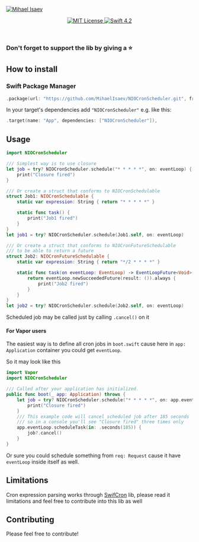 [![Mihael Isaev](https://user-images.githubusercontent.com/1272610/53929077-f5da0b80-40a5-11e9-9992-d79cf212125e.png)](http://mihaelisaev.com)

<p align="center">
    <a href="LICENSE">
        <img src="https://img.shields.io/badge/license-MIT-brightgreen.svg" alt="MIT License">
    </a>
    <a href="https://swift.org">
        <img src="https://img.shields.io/badge/swift-4.2-brightgreen.svg" alt="Swift 4.2">
    </a>
</p>

<br>

### Don't forget to support the lib by giving a ⭐️

## How to install

### Swift Package Manager

```swift
.package(url: "https://github.com/MihaelIsaev/NIOCronScheduler.git", from:"1.0.0")
```
In your target's dependencies add `"NIOCronScheduler"` e.g. like this:
```swift
.target(name: "App", dependencies: ["NIOCronScheduler"]),
```

## Usage

```swift
import NIOCronScheduler

/// Simplest way is to use closure
let job = try? NIOCronScheduler.schedule("* * * * *", on: eventLoop) {
    print("Closure fired")
}

/// Or create a struct that conforms to NIOCronSchedulable
struct Job1: NIOCronSchedulable {
    static var expression: String { return "* * * * *" }

    static func task() {
        print("Job1 fired")
    }
}
let job1 = try? NIOCronScheduler.schedule(Job1.self, on: eventLoop)

/// Or create a struct that conforms to NIOCronFutureSchedulable
/// to be able to return a future
struct Job2: NIOCronFutureSchedulable {
    static var expression: String { return "*/2 * * * *" }

    static func task(on eventLoop: EventLoop) -> EventLoopFuture<Void> { //Void is not a requirement, you may return any type
        return eventLoop.newSucceededFuture(result: ()).always {
            print("Job2 fired")
        }
    }
}
let job2 = try? NIOCronScheduler.schedule(Job2.self, on: eventLoop)
```

Scheduled job may be called just by calling `.cancel()` on it

#### For Vapor users

The easiest way is to define all cron jobs in `boot.swift` cause here in `app: Application` container you could get `eventLoop`.

So it may look like this
```swift
import Vapor
import NIOCronScheduler

/// Called after your application has initialized.
public func boot(_ app: Application) throws {
    let job = try? NIOCronScheduler.schedule("* * * * *", on: app.eventLoop) {
        print("Closure fired")
    }
    /// This example code will cancel scheduled job after 185 seconds
    /// so in a console you'll see "Closure fired" three times only
    app.eventLoop.scheduleTask(in: .seconds(185)) {
        job?.cancel()
    }
}
```
Or sure you could schedule something from `req: Request` cause it have `eventLoop` inside itself as well.

## Limitations

Cron expression parsing works through [SwifCron](https://github.com/MihaelIsaev/SwifCron) lib, please read it limitations and feel free to contribute into this lib as well

## Contributing

Please feel free to contribute!

